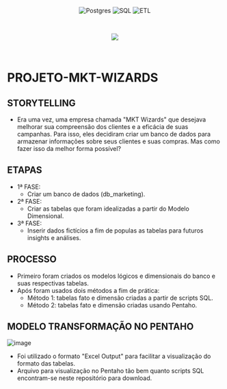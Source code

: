 <div align="center">
	
![Postgres](https://img.shields.io/badge/postgres-%23316192.svg?style=for-the-badge&logo=postgresql&logoColor=white) ![SQL](https://img.shields.io/badge/SQL-%2300758F.svg?style=for-the-badge&logo=sql&logoColor=white) ![ETL](https://img.shields.io/badge/ETL-pink?style=for-the-badge&logo=sql&logoColor=white)

</div>
<br>

<p align="center">
<img src="http://img.shields.io/static/v1?label=STATUS&message=EM%20DESENVOLVIMENTO&color=GREEN&style=for-the-badge"/>
</p>
<br>

# PROJETO-MKT-WIZARDS

## STORYTELLING

- Era uma vez, uma empresa chamada "MKT Wizards" que desejava melhorar sua compreensão dos clientes e a eficácia de suas campanhas. Para isso, eles decidiram criar um banco de dados para armazenar informações sobre seus clientes e suas compras. Mas como fazer isso da melhor forma possível?

## ETAPAS

- 1ª FASE:
  - Criar um banco de dados (db_marketing).
- 2ª FASE:
  - Criar as tabelas que foram idealizadas a partir do Modelo Dimensional.
- 3ª FASE:
  - Inserir dados fictícios a fim de populas as tabelas para futuros insights e análises.


## PROCESSO

- Primeiro foram criados os modelos lógicos e dimensionais do banco e suas respectivas tabelas.
- Após foram usados dois métodos a fim de prática:
    - Método 1: tabelas fato e dimensão criadas a partir de scripts SQL.
    - Método 2: tabelas fato e dimensão criadas usando Pentaho.


## MODELO TRANSFORMAÇÃO NO PENTAHO

![image](https://github.com/israelalvees/PROJETO-MKT-WIZARDS/assets/128307729/efdcf8da-2e16-4f8e-b957-396e8ebb6795)

- Foi utilizado o formato  "Excel Output" para facilitar a visualização do formato das tabelas.
- Arquivo para visualização no Pentaho tão bem quanto scripts SQL encontram-se neste repositório para download.


